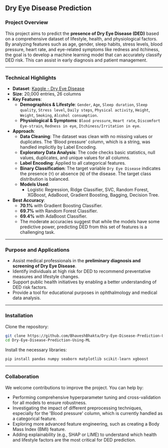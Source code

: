 ## Dry Eye Disease Prediction

### Project Overview

This project aims to predict the **presence of Dry Eye Disease (DED)** based on a comprehensive dataset of lifestyle, health, and physiological factors. By analyzing features such as age, gender, sleep habits, stress levels, blood pressure, heart rate, and eye-related symptoms like redness and itchiness, the goal is to develop a machine learning model that can accurately classify DED risk. This can assist in early diagnosis and patient management.

-----

### Technical Highlights

  * **Dataset**: [Kaggle - Dry Eye Disease](https://www.kaggle.com/datasets/dakshnagra/dry-eye-disease)
  * **Size**: 20,000 entries, 26 columns
  * **Key Features**:
      * **Demographics & Lifestyle**: `Gender`, `Age`, `Sleep duration`, `Sleep quality`, `Stress level`, `Daily steps`, `Physical activity`, `Height`, `Weight`, `Smoking`, `Alcohol consumption`.
      * **Physiological & Symptoms**: `Blood pressure`, `Heart rate`, `Discomfort Eye-strain`, `Redness in eye`, `Itchiness/Irritation in eye`.
  * **Approach**:
      * **Data Cleaning**: The dataset was clean with no missing values or duplicates. The 'Blood pressure' column, which is a string, was handled implicitly by Label Encoding.
      * **Exploratory Data Analysis**: The code checks basic statistics, null values, duplicates, and unique values for all columns.
      * **Label Encoding**: Applied to all categorical features.
      * **Binary Classification**: The target variable `Dry Eye Disease` indicates the presence (`Y`) or absence (`N`) of the disease. The target class distribution is balanced.
      * **Models Used**:
          * Logistic Regression, Ridge Classifier, SVC, Random Forest, XGBoost, AdaBoost, Gradient Boosting, Bagging, Decision Tree.
  * **Best Accuracy**:
      * **70.1%** with Gradient Boosting Classifier.
      * **69.7%** with Random Forest Classifier.
      * **69.4%** with AdaBoost Classifier.
      * The moderate accuracies suggest that while the models have some predictive power, predicting DED from this set of features is a challenging task.

-----

### Purpose and Applications

  * Assist medical professionals in the **preliminary diagnosis and screening of Dry Eye Disease**.
  * Identify individuals at high risk for DED to recommend preventative measures and lifestyle changes.
  * Support public health initiatives by enabling a better understanding of DED risk factors.
  * Provide a tool for educational purposes in ophthalmology and medical data analysis.

-----

### Installation

Clone the repository:

```bash
git clone https://github.com/BhaveshBhakta/Dry-Eye-Disease-Prediction-Using-ML.git
cd Dry-Eye-Disease-Prediction-Using-ML
```

Install the necessary libraries:

```bash
pip install pandas numpy seaborn matplotlib scikit-learn xgboost
```

-----

### Collaboration

We welcome contributions to improve the project. You can help by:

  * Performing comprehensive hyperparameter tuning and cross-validation for all models to ensure robustness.
  * Investigating the impact of different preprocessing techniques, especially for the 'Blood pressure' column, which is currently handled as a categorical feature.
  * Exploring more advanced feature engineering, such as creating a Body Mass Index (BMI) feature.
  * Adding explainability (e.g., SHAP or LIME) to understand which health and lifestyle factors are the most critical for DED prediction.
